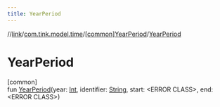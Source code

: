 ```yaml
---
title: YearPeriod
---
```

//[link](../../../index.html)/[com.tink.model.time](../index.html)/[[common]YearPeriod](index.html)/[YearPeriod](-year-period.html)



# YearPeriod



[common]\
fun [YearPeriod](-year-period.html)(year: [Int](https://kotlinlang.org/api/latest/jvm/stdlib/kotlin/-int/index.html), identifier: [String](https://kotlinlang.org/api/latest/jvm/stdlib/kotlin/-string/index.html), start: &lt;ERROR CLASS&gt;, end: &lt;ERROR CLASS&gt;)




